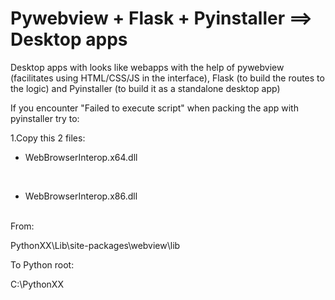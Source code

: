 # Pywebview + Flask + Pyinstaller ==> Desktop apps
Desktop apps with looks like webapps with the help of pywebview (facilitates using HTML/CSS/JS in the interface), Flask (to build the routes to the logic) and Pyinstaller (to build it as a standalone desktop app)



If you encounter "Failed to execute script" when packing the app with pyinstaller try to:
<br>

1.Copy this 2 files:
<br>

- WebBrowserInterop.x64.dll
<br>

- WebBrowserInterop.x86.dll
<br>
From:
<br>

PythonXX\Lib\site-packages\webview\lib
<br>

To Python root:
<br>

C:\\PythonXX
